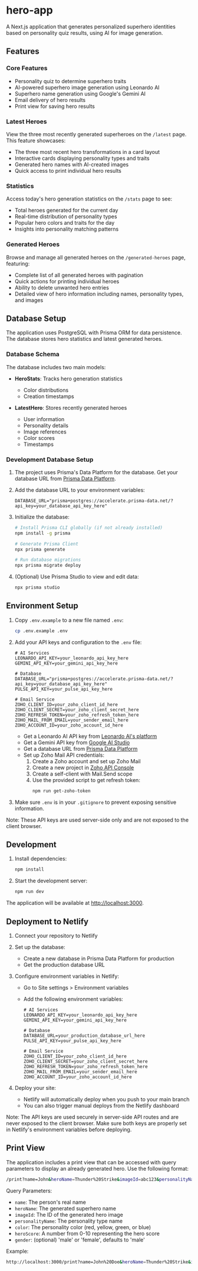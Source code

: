 # hero-app

A Next.js application that generates personalized superhero identities based on personality quiz results, using AI for image generation.

## Features

### Core Features
- Personality quiz to determine superhero traits
- AI-powered superhero image generation using Leonardo AI
- Superhero name generation using Google's Gemini AI
- Email delivery of hero results
- Print view for saving hero results

### Latest Heroes
View the three most recently generated superheroes on the `/latest` page. This feature showcases:
- The three most recent hero transformations in a card layout
- Interactive cards displaying personality types and traits
- Generated hero names with AI-created images
- Quick access to print individual hero results

### Statistics
Access today's hero generation statistics on the `/stats` page to see:
- Total heroes generated for the current day
- Real-time distribution of personality types
- Popular hero colors and traits for the day
- Insights into personality matching patterns

### Generated Heroes
Browse and manage all generated heroes on the `/generated-heroes` page, featuring:
- Complete list of all generated heroes with pagination
- Quick actions for printing individual heroes
- Ability to delete unwanted hero entries
- Detailed view of hero information including names, personality types, and images

## Database Setup

The application uses PostgreSQL with Prisma ORM for data persistence. The database stores hero statistics and latest generated heroes.

### Database Schema

The database includes two main models:

- **HeroStats**: Tracks hero generation statistics
  - Color distributions
  - Creation timestamps
  
- **LatestHero**: Stores recently generated heroes
  - User information
  - Personality details
  - Image references
  - Color scores
  - Timestamps

### Development Database Setup

1. The project uses Prisma's Data Platform for the database. Get your database URL from [Prisma Data Platform](https://cloud.prisma.io).

2. Add the database URL to your environment variables:
   ```
   DATABASE_URL="prisma+postgres://accelerate.prisma-data.net/?api_key=your_database_api_key_here"
   ```

3. Initialize the database:
   ```bash
   # Install Prisma CLI globally (if not already installed)
   npm install -g prisma

   # Generate Prisma Client
   npx prisma generate

   # Run database migrations
   npx prisma migrate deploy
   ```

4. (Optional) Use Prisma Studio to view and edit data:
   ```bash
   npx prisma studio
   ```

## Environment Setup

1. Copy `.env.example` to a new file named `.env`:

   ```bash
   cp .env.example .env
   ```

2. Add your API keys and configuration to the `.env` file:

   ```text
   # AI Services
   LEONARDO_API_KEY=your_leonardo_api_key_here
   GEMINI_API_KEY=your_gemini_api_key_here

   # Database
   DATABASE_URL="prisma+postgres://accelerate.prisma-data.net/?api_key=your_database_api_key_here"
   PULSE_API_KEY=your_pulse_api_key_here

   # Email Service
   ZOHO_CLIENT_ID=your_zoho_client_id_here
   ZOHO_CLIENT_SECRET=your_zoho_client_secret_here
   ZOHO_REFRESH_TOKEN=your_zoho_refresh_token_here
   ZOHO_MAIL_FROM_EMAIL=your_sender_email_here
   ZOHO_ACCOUNT_ID=your_zoho_account_id_here
   ```

   - Get a Leonardo AI API key from [Leonardo AI's platform](https://leonardo.ai/)
   - Get a Gemini API key from [Google AI Studio](https://makersuite.google.com/app/apikey)
   - Get a database URL from [Prisma Data Platform](https://cloud.prisma.io)
   - Set up Zoho Mail API credentials:
     1. Create a Zoho account and set up Zoho Mail
     2. Create a new project in [Zoho API Console](https://api-console.zoho.com/)
     3. Create a self-client with Mail.Send scope
     4. Use the provided script to get refresh token:
        ```bash
        npm run get-zoho-token
        ```

3. Make sure `.env` is in your `.gitignore` to prevent exposing sensitive information.

Note: These API keys are used server-side only and are not exposed to the client browser.

## Development

1. Install dependencies:

   ```bash
   npm install
   ```

2. Start the development server:

   ```bash
   npm run dev
   ```

The application will be available at [http://localhost:3000](http://localhost:3000).

## Deployment to Netlify

1. Connect your repository to Netlify

2. Set up the database:
   - Create a new database in Prisma Data Platform for production
   - Get the production database URL

3. Configure environment variables in Netlify:
   - Go to Site settings > Environment variables
   - Add the following environment variables:

     ```text
     # AI Services
     LEONARDO_API_KEY=your_leonardo_api_key_here
     GEMINI_API_KEY=your_gemini_api_key_here

     # Database
     DATABASE_URL=your_production_database_url_here
     PULSE_API_KEY=your_pulse_api_key_here

     # Email Service
     ZOHO_CLIENT_ID=your_zoho_client_id_here
     ZOHO_CLIENT_SECRET=your_zoho_client_secret_here
     ZOHO_REFRESH_TOKEN=your_zoho_refresh_token_here
     ZOHO_MAIL_FROM_EMAIL=your_sender_email_here
     ZOHO_ACCOUNT_ID=your_zoho_account_id_here
     ```

4. Deploy your site:
   - Netlify will automatically deploy when you push to your main branch
   - You can also trigger manual deploys from the Netlify dashboard

Note: The API keys are used securely in server-side API routes and are never exposed to the client browser. Make sure both keys are properly set in Netlify's environment variables before deploying.

## Print View

The application includes a print view that can be accessed with query parameters to display an already generated hero. Use the following format:

```bash
/print?name=John&heroName=Thunder%20Strike&imageId=abc123&personalityName=The%20Protector&color=blue&heroScore=8
```

Query Parameters:

- `name`: The person's real name
- `heroName`: The generated superhero name
- `imageId`: The ID of the generated hero image
- `personalityName`: The personality type name
- `color`: The personality color (red, yellow, green, or blue)
- `heroScore`: A number from 0-10 representing the hero score
- `gender`: (optional) 'male' or 'female', defaults to 'male'

Example:

```bash
http://localhost:3000/print?name=John%20Doe&heroName=Thunder%20Strike&imageId=abc123&personalityName=The%20Protector&color=blue&heroScore=8&gender=male
```
